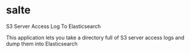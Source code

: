 # salte
S3 Server Access Log To Elasticsearch


This application lets you take a directory full of S3 server access logs
and dump them into Elasticsearch
